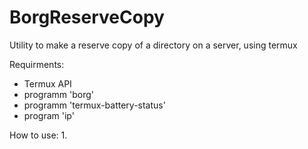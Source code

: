 # BorgReserveCopy

Utility to make a reserve copy of a directory on a server, using termux

Requirments: 
- Termux API
- programm 'borg'
- programm 'termux-battery-status'
- program 'ip'

How to use:
1. 
